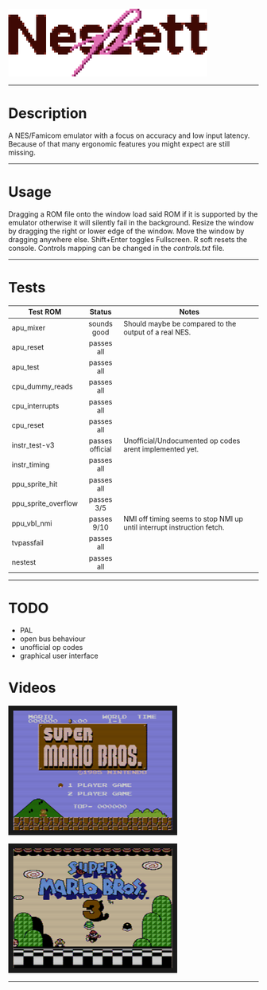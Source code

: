 
![Neszett][logo]

---

# Description

A NES/Famicom emulator with a focus on accuracy and low input latency.
Because of that many ergonomic features you might expect are still missing.

---

# Usage

Dragging a ROM file onto the window load said ROM if it is supported by the emulator otherwise it will silently fail in the background.
Resize the window by dragging the right or lower edge of the window.
Move the window by dragging anywhere else.
Shift+Enter toggles Fullscreen.
R soft resets the console.
Controls mapping can be changed in the _controls.txt_ file.

---

# Tests

| Test ROM            | Status              | Notes |
| ------------------- |:-------------------:| ----- |
| apu_mixer           | sounds good         | Should maybe be compared to the output of a real NES. |
| apu_reset           | passes all          | |
| apu_test            | passes all          | |
| cpu_dummy_reads     | passes all          | |
| cpu_interrupts      | passes all          | |
| cpu_reset           | passes all          | |
| instr_test-v3       | passes official     | Unofficial/Undocumented op codes arent implemented yet. |
| instr_timing        | passes all          | |
| ppu_sprite_hit      | passes all          | |
| ppu_sprite_overflow | passes 3/5          | |
| ppu_vbl_nmi         | passes 9/10         | NMI off timing seems to stop NMI up until interrupt instruction fetch. |
| tvpassfail          | passes all          | |
| nestest             | passes all          | |

---

# TODO

- PAL
- open bus behaviour
- unofficial op codes
- graphical user interface

# Videos

<a href="http://www.youtube.com/watch?feature=player_embedded&v=z7aRUu_yGLo
" target="_blank"><img src="https://raw.githubusercontent.com/oldGanon/neszett/master/docs/smb1_title.png" 
alt="Super Mario Bros. in 04:57.31 (TAS) by HappyLee" width="320" height="240" border="10" /></a>

<a href="http://www.youtube.com/watch?feature=player_embedded&v=CWrrgy-6Uc8
" target="_blank"><img src="https://raw.githubusercontent.com/oldGanon/neszett/master/docs/smb3_title.png" 
alt="Super Mario Bros. 3 in 10:24.94 (TAS) by Lord Tom, Maru & Tompa" width="320" height="240" border="10" /></a>

---

[logo]: docs/logo.png "Neszett"
